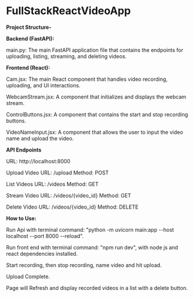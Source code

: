 # FullStackReactVideoApp
**Project Structure-**

**Backend (FastAPI):**

main.py: The main FastAPI application file that contains the endpoints for uploading, listing, streaming, and deleting videos.

**Frontend (React):**

Cam.jsx: The main React component that handles video recording, uploading, and UI interactions.

WebcamStream.jsx: A component that initializes and displays the webcam stream.

ControlButtons.jsx: A component that contains the start and stop recording buttons.

VideoNameInput.jsx: A component that allows the user to input the video name and upload the video.

**API Endpoints**

URL: http://localhost:8000

Upload Video
URL: /upload
Method: POST

List Videos
URL: /videos
Method: GET

Stream Video
URL: /videos/{video_id}
Method: GET

Delete Video
URL: /videos/{video_id}
Method: DELETE

**How to Use:**

Run Api with terminal command: "python -m uvicorn main:app --host localhost --port 8000 --reload". 

Run front end with terminal command: "npm run dev", with node js and react dependencies installed. 

Start recording, then stop recording, name video and hit upload. 

Upload Complete.

Page will Refresh and display recorded videos in a list with a delete button. 
